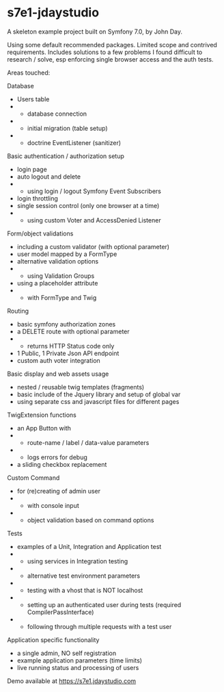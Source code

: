 # s7e1-jdaystudio
A skeleton example project built on Symfony 7.0, by John Day.

Using some default recommended packages. Limited scope and contrived requirements. Includes solutions to a few problems I found difficult to research / solve, esp enforcing single browser access and the auth tests.

Areas touched:

Database
- Users table
- - database connection
- - initial migration (table setup)
- - doctrine EventListener (sanitizer)

Basic authentication / authorization setup
- login page
- auto logout and delete
- - using login / logout Symfony Event Subscribers
- login throttling
- single session control (only one browser at a time)
- - using custom Voter and AccessDenied Listener

Form/object validations
- including a custom validator (with optional parameter)
- user model mapped by a FormType
- alternative validation options
- - using Validation Groups
- using a placeholder attribute
- - with FormType and Twig

Routing
- basic symfony authorization zones
- a DELETE route with optional parameter
- - returns HTTP Status code only
- 1 Public, 1 Private Json API endpoint
- custom auth voter integration

Basic display and web assets usage
- nested / reusable twig templates (fragments)
- basic include of the Jquery library and setup of global var
- using separate css and javascript files for different pages

TwigExtension functions
- an App Button with
- - route-name / label / data-value parameters
- - logs errors for debug
- a sliding checkbox replacement

Custom Command
- for (re)creating of admin user
- - with console input
- - object validation based on command options

Tests
- examples of a Unit, Integration and Application test
- - using services in Integration testing
- - alternative test environment parameters
- - testing with a vhost that is NOT localhost
- - setting up an authenticated user during tests (required CompilerPassInterface)
- - following through multiple requests with a test user

Application specific functionality
- a single admin, NO self registration
- example application parameters (time limits)
- live running status and processing of users

Demo available at https://s7e1.jdaystudio.com
